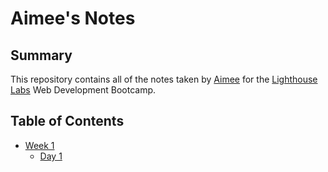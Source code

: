 # Aimee's Notes
## Summary 

This repository contains all of the notes taken by [Aimee](https://github.com/aimeeoak) for the [Lighthouse Labs](https://www.lighthouselabs.ca/) Web Development Bootcamp.
## Table of Contents

* [Week 1](/Week_1)
  * [Day 1](/Week_1/Day_1)
  
